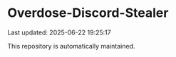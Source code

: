 # Overdose-Discord-Stealer

Last updated: 2025-06-22 19:25:17

This repository is automatically maintained.
